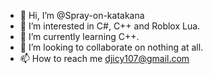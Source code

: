 - 👋 Hi, I’m @Spray-on-katakana
- 👀 I’m interested in C#, C++ and Roblox Lua.
- 🌱 I’m currently learning C++.
- 💞️ I’m looking to collaborate on nothing at all.
- 📫 How to reach me djicy107@gmail.com

<!---
Spray-on-katakana/Spray-on-katakana is a ✨ special ✨ repository because its `README.md` (this file) appears on your GitHub profile.
You can click the Preview link to take a look at your changes.
--->
